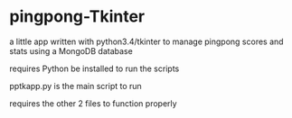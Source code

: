 # pingpong-Tkinter

a little app written with python3.4/tkinter to manage pingpong scores and stats using a MongoDB database

requires Python be installed to run the scripts

pptkapp.py is the main script to run

requires the other 2 files to function properly
